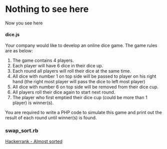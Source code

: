 # Nothing to see here
Now you see here

#### dice.js

Your company would like to develop an online dice game. The game rules are as below:

1. The game contains 4 players.
2. Each player will have 6 dice in their dice up.
3. Each round all players will roll their dice at the same time.
4. All dice with number 1 on top side will be passed to player on his right hand (the right most player will pass the dice to left most player)
5. All dice with number 6 on top side will be removed from their dice cup.
6. All players roll their dice again to start next round.
7. The player who first emptied their dice cup (could be more than 1 player) is winner(s).

You are required to write a PHP code to simulate this game and print out the result of each round until winner(s) is found.

### swap_sort.rb
[Hackerrank - Almost sorted](https://www.hackerrank.com/challenges/almost-sorted)
